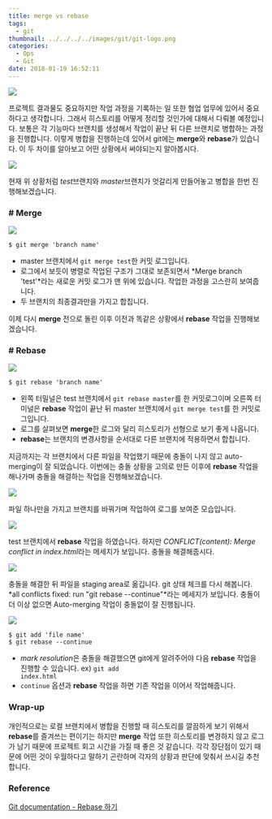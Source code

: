 ```yaml
---
title: merge vs rebase
tags:
  - git
thumbnail: ../../../../images/git/git-logo.png
categories:
  - Ops
  - Git
date: 2018-01-19 16:52:11
---
```




![](../../../../images/git/git-logo.png)

프로젝트 결과물도 중요하지만 작업 과정을 기록하는 일 또한 협업 업무에 있어서 중요하다고 생각합니다. 그래서 히스토리를 어떻게 정리할 것인가에 대해서 다뤄볼 예정입니다. 보통은 각 기능마다 브랜치를 생성해서 작업이 끝난 뒤 다른 브랜치로 병합하는 과정을 진행합니다. 이렇게 병합을 진행하는데 있어서 git에는 **merge**와 **rebase**가 있습니다. 이 두 차이를 알아보고 어떤 상황에서 써야되는지 알아봅시다.

![](../../../../images/git/git-merge-vs-rebase-01.png)


현재 위 상황처럼 *test*브랜치와 *master*브랜치가 엇갈리게 만들어놓고 병합을 한번 진행해보겠습니다.


### # Merge

![](../../../../images/git/git-merge-vs-rebase-02.png)

``` shell
$ git merge 'branch name'
```

* master 브랜치에서 <code>git merge test</code>한 커밋 로그입니다.
* 로그에서 보듯이 병렬로 작업된 구조가 그대로 보존되면서 *Merge branch 'test'*라는 새로운 커밋 로그가 맨 위에 있습니다. 작업한 과정을 고스란히 보여줍니다.
* 두 브랜치의 최종결과만을 가지고 합칩니다.

이제 다시 **merge** 전으로 돌린 이후 이전과 똑같은 상황에서 **rebase** 작업을 진행해보겠습니다.

### # Rebase

![](../../../../images/git/git-merge-vs-rebase-03.png)

``` shell
$ git rebase 'branch name'
```

* 왼쪽 터밀널은 test 브랜치에서 <code>git rebase master</code>를 한 커밋로그이며 오른쪽 터미널은 **rebase** 작업이 끝난 뒤 master 브랜치에서 <code>git merge test</code>를 한 커밋로그입니다.
* 로그를 살펴보면 **merge**한 로그와 달리 히스토리가 선형으로 보기 좋게 나옵니다. 
* **rebase**는 브랜치의 변경사항을 순서대로 다른 브랜치에 적용하면서 합칩니다.

지금까지는 각 브랜치에서 다른 파일을 작업했기 때문에 충돌이 나지 않고 auto-merging이 잘 되었습니다.
이번에는 충돌 상황을 고의로 만든 이후에 **rebase** 작업을 해나가며 충돌을 해결하는 작업을 진행해보겠습니다.

![](../../../../images/git/git-merge-vs-rebase-04.png)

파일 하나만을 가지고 브랜치를 바꿔가며 작업하여 로그를 보여준 모습입니다.

![](../../../../images/git/git-merge-vs-rebase-05.png)

test 브랜치에서 **rebase** 작업을 하였습니다.
하지만 *CONFLICT(content): Merge conflict in index.html*라는 메세지가 보입니다.
충돌을 해결해줍시다.

![](../../../../images/git/git-merge-vs-rebase-06.png)

충돌을 해결한 뒤 파일을 staging area로 옮깁니다. git 상태 체크를 다시 해봅니다. 
*all conflicts fixed: run "git rebase --continue"*라는 메세지가 보입니다.
충돌이 더 이상 없으면 Auto-merging 작업이 충돌없이 잘 진행됩니다.

![](../../../../images/git/git-merge-vs-rebase-07.png)


``` shell
$ git add 'file name'
$ git rebase --continue
```

* *mark resolution*은 충돌을 해결했으면 git에게 알려주어야 다음 **rebase** 작업을 진행할 수 있습니다.
ex) <code>git add index.html</code>
* <code>continue</code> 옵션과 **rebase** 작업을 하면 기존 작업을 이어서 작업해줍니다.

### Wrap-up

개인적으로는 로컬 브랜치에서 병합을 진행할 때 히스토리를 깔끔하게 보기 위해서 **rebase**를 즐겨쓰는 편이기는 하지만 **merge** 작업 또한 히스토리를 변경하지 않고 로그가 남기 때문에 프로젝트 회고 시간을 가질 때 좋은 것 같습니다. 각각 장단점이 있기 때문에 어떤 것이 우월하다고 말하기 곤란하며 각자의 상황과 판단에 맞춰서 쓰시길 추천합니다. 

### Reference

[Git documentation - Rebase 하기](https://git-scm.com/book/ko/v2/Git-%EB%B8%8C%EB%9E%9C%EC%B9%98-Rebase-%ED%95%98%EA%B8%B0)